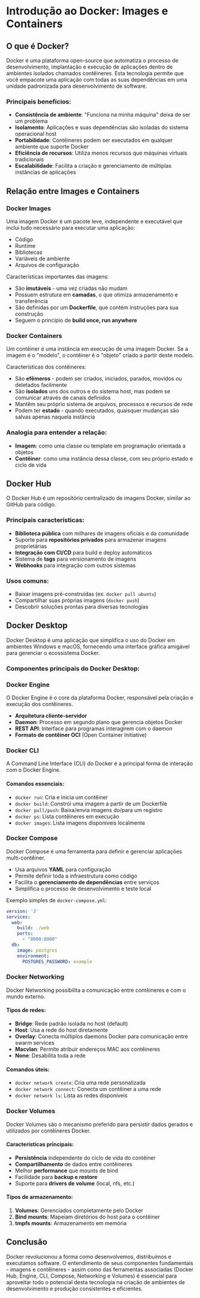 # Introdução ao Docker: Images e Containers

## O que é Docker?

Docker é uma plataforma open-source que automatiza o processo de desenvolvimento, implantação e execução de aplicações dentro de ambientes isolados chamados contêineres. Esta tecnologia permite que você empacote uma aplicação com todas as suas dependências em uma unidade padronizada para desenvolvimento de software.

### Principais benefícios:

- **Consistência de ambiente**: "Funciona na minha máquina" deixa de ser um problema
- **Isolamento**: Aplicações e suas dependências são isoladas do sistema operacional host
- **Portabilidade**: Contêineres podem ser executados em qualquer ambiente que suporte Docker
- **Eficiência de recursos**: Utiliza menos recursos que máquinas virtuais tradicionais
- **Escalabilidade**: Facilita a criação e gerenciamento de múltiplas instâncias de aplicações

## Relação entre Images e Containers

### Docker Images

Uma imagem Docker é um pacote leve, independente e executável que inclui tudo necessário para executar uma aplicação:
- Código
- Runtime
- Bibliotecas
- Variáveis de ambiente
- Arquivos de configuração

Características importantes das imagens:
- São **imutáveis** - uma vez criadas não mudam
- Possuem estrutura em **camadas**, o que otimiza armazenamento e transferência
- São definidas por um **Dockerfile**, que contém instruções para sua construção
- Seguem o princípio de **build once, run anywhere**

### Docker Containers

Um contêiner é uma instância em execução de uma imagem Docker. Se a imagem é o "modelo", o contêiner é o "objeto" criado a partir deste modelo.

Características dos contêineres:
- São **efêmeros** - podem ser criados, iniciados, parados, movidos ou deletados facilmente
- São **isolados** uns dos outros e do sistema host, mas podem se comunicar através de canais definidos
- Mantêm seu próprio sistema de arquivos, processos e recursos de rede
- Podem ter **estado** - quando executados, quaisquer mudanças são salvas apenas naquela instância

### Analogia para entender a relação:
- **Imagem**: como uma classe ou template em programação orientada a objetos
- **Contêiner**: como uma instância dessa classe, com seu próprio estado e ciclo de vida

## Docker Hub

O Docker Hub é um repositório centralizado de imagens Docker, similar ao GitHub para código.

### Principais características:

- **Biblioteca pública** com milhares de imagens oficiais e da comunidade
- Suporte para **repositórios privados** para armazenar imagens proprietárias
- **Integração com CI/CD** para build e deploy automáticos
- Sistema de **tags** para versionamento de imagens
- **Webhooks** para integração com outros sistemas

### Usos comuns:
- Baixar imagens pré-construídas (ex: `docker pull ubuntu`)
- Compartilhar suas próprias imagens (`docker push`)
- Descobrir soluções prontas para diversas tecnologias

## Docker Desktop

Docker Desktop é uma aplicação que simplifica o uso do Docker em ambientes Windows e macOS, fornecendo uma interface gráfica amigável para gerenciar o ecossistema Docker.

### Componentes principais do Docker Desktop:

### Docker Engine

O Docker Engine é o core da plataforma Docker, responsável pela criação e execução dos contêineres.

- **Arquitetura cliente-servidor**
- **Daemon**: Processo em segundo plano que gerencia objetos Docker
- **REST API**: Interface para programas interagirem com o daemon
- **Formato de contêiner OCI** (Open Container Initiative)

### Docker CLI

A Command Line Interface (CLI) do Docker é a principal forma de interação com o Docker Engine.

#### Comandos essenciais:
- `docker run`: Cria e inicia um contêiner
- `docker build`: Constrói uma imagem a partir de um Dockerfile
- `docker pull/push`: Baixa/envia imagens do/para um registro
- `docker ps`: Lista contêineres em execução
- `docker images`: Lista imagens disponíveis localmente

### Docker Compose

Docker Compose é uma ferramenta para definir e gerenciar aplicações multi-contêiner.

- Usa arquivos **YAML** para configuração
- Permite definir toda a infraestrutura como código
- Facilita o **gerenciamento de dependências** entre serviços
- Simplifica o processo de desenvolvimento e teste local

Exemplo simples de `docker-compose.yml`:
```yaml
version: '3'
services:
  web:
    build: ./web
    ports:
      - "8000:8000"
  db:
    image: postgres
    environment:
      POSTGRES_PASSWORD: example
```

### Docker Networking

Docker Networking possibilita a comunicação entre contêineres e com o mundo externo.

#### Tipos de redes:
- **Bridge**: Rede padrão isolada no host (default)
- **Host**: Usa a rede do host diretamente
- **Overlay**: Conecta múltiplos daemons Docker para comunicação entre swarm services
- **Macvlan**: Permite atribuir endereços MAC aos contêineres
- **None**: Desabilita toda a rede

#### Comandos úteis:
- `docker network create`: Cria uma rede personalizada
- `docker network connect`: Conecta um contêiner a uma rede
- `docker network ls`: Lista as redes disponíveis

### Docker Volumes

Docker Volumes são o mecanismo preferido para persistir dados gerados e utilizados por contêineres Docker.

#### Características principais:
- **Persistência** independente do ciclo de vida do contêiner
- **Compartilhamento** de dados entre contêineres
- Melhor **performance** que mounts de bind
- Facilidade para **backup e restore**
- Suporte para **drivers de volume** (local, nfs, etc.)

#### Tipos de armazenamento:
1. **Volumes**: Gerenciados completamente pelo Docker
2. **Bind mounts**: Mapeiam diretórios do host para o contêiner
3. **tmpfs mounts**: Armazenamento em memória

## Conclusão

Docker revolucionou a forma como desenvolvemos, distribuímos e executamos software. O entendimento de seus componentes fundamentais - imagens e contêineres - assim como das ferramentas associadas (Docker Hub, Engine, CLI, Compose, Networking e Volumes) é essencial para aproveitar todo o potencial desta tecnologia na criação de ambientes de desenvolvimento e produção consistentes e eficientes.

